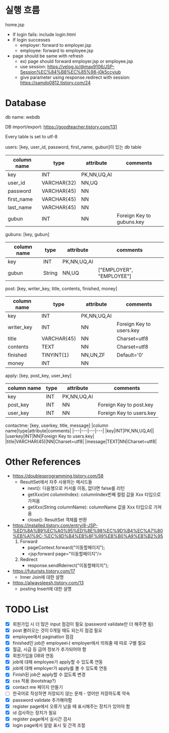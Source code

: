 # 실행 흐름
home.jsp
- If login fails: include login.html
- If login successes
    - employer: forward to employer.jsp
    - employee: forward to employee.jsp
- page should be same with refresh
    - ex) page should forward employer.jsp or employee.jsp
    - use session: https://velog.io/@max9106/JSP-Session%EC%84%B8%EC%85%98-j0k5ccyiub
    - give parameter using response.redirect with session: https://samdo0812.tistory.com/24

# Database
db name: webdb

DB import/export: https://goodteacher.tistory.com/131

Every table is set to utf-8

users: [key, user_id, password, first_name, gubun]이 있는 db table

|column name|type|attribute|comments|
|---|---|---|---|
|key|INT|PK,NN,UQ,AI||
|user_id|VARCHAR(32)|NN,UQ||
|password|VARCHAR(45)|NN||
|first_name|VARCHAR(45)|NN||
|last_name|VARCHAR(45)|NN||
|gubun|INT|NN|Foreign Key to gubuns.key|

gubuns: [key, gubun]

|column name|type|attribute|comments|
|---|---|---|---|
|key|INT|PK,NN,UQ,AI||
|gubun|String|NN,UQ|["EMPLOYER", "EMPLOYEE"]|

post: [key, writer_key, title, contents, finished, money]

|column name|type|attribute|comments|
|---|---|---|---|
|key|INT|PK,NN,UQ,AI||
|writer_key|INT|NN|Foreign Key to users.key|
|title|VARCHAR(45)|NN|Charset=utf8|
|contents|TEXT|NN|Charset=utf8|
|finished|TINYINT(1)|NN,UN,ZF|Default='0'|
|money|INT|NN||

apply: [key, post_key, user_key]

|column name|type|attribute|comments|
|---|---|---|---|
|key|INT|PK,NN,UQ,AI||
|post_key|INT|NN|Foreign Key to post.key|
|user_key|INT|NN|Foreign Key to users.key|

contactme: [key, userkey, title, message]
|column name|type|attribute|comments|
|---|---|---|---|
|key|INT|PK,NN,UQ,AI||
|userkey|INT|NN|Foreign Key to users.key|
|title|VARCHAR(45)|NN|Charset=utf8|
|message|TEXT|NN|Charset=utf8|

# Other References
- https://doublesprogramming.tistory.com/58
    - ResultSet에서 자주 사용하는 메서드들
        - next(): 다음행으로 커서를 이동, 없다면 false를 리턴
        - getXxx(int columnIndex): columnIndex번째 컬럼 값을 Xxx 타입으로 가져옴
        - getXxx(String columnName): columnName 값을 Xxx 타입으로 가져옴
        - close(): ResultSet 객체를 반환
- https://installed.tistory.com/entry/8-JSP-%ED%8A%B9%EC%A0%95%ED%8E%98%EC%9D%B4%EC%A7%80%EB%A1%9C-%EC%9D%B4%EB%8F%99%EB%B0%A9%EB%B2%95
    1. Forward
        - pageContext.forward("이동할페이지");
        - <jsp:forward page="이동할페이지"/>
    2. Redirect
        - response.sendRdeirect("이동할페이지");
- https://futurists.tistory.com/17
    - Inner Join에 대한 설명
- https://alwaysleesh.tistory.com/13
    - posting Insert에 대한 설명

# TODO List
- [x] 회원가입 시 더 많은 input 점검이 필요 (password validate만 더 해주면 됨)
- [x] post 불러오는 것이 0개일 때도 되는지 점검 필요
- [x] employee에서 pagination 점검
- [x] finished인 job은 employee나 employer에서 띄워줄 때 따로 구별 필요
- [x] 월급, 시급 등 급여 정보가 추가되어야 함
- [x] 회원가입을 DB와 연동
- [x] job에 대해 employee가 apply할 수 있도록 연동
- [x] job에 대해 employer가 apply를 볼 수 있도록 연동
- [x] Finish된 job은 apply할 수 없도록 변경
- [x] css 적용 (bootstrap?)
- [x] contact me 페이지 만들기
- [ ] 한국어로 작성하면 저장되지 않는 문제 - 영어만 저장하도록 약속
- [x] password validate 추가해야함
- [x] register page에서 오류가 났을 때 표시해주는 장치가 있어야 함
- [x] id 검사하는 장치가 필요
- [x] register page에서 실시간 검사
- [x] login page에서 알람 표시 및 간격 조절
